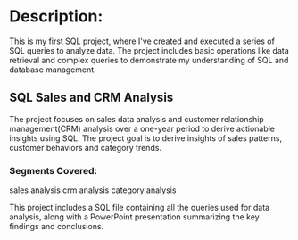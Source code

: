 # Description:
This is my first SQL project, where I've created and executed a series of SQL queries to analyze data. The project includes basic operations like data retrieval and complex queries to demonstrate my understanding of SQL and database management.

## **SQL Sales and CRM Analysis**
The project focuses on sales data analysis and customer relationship management(CRM) analysis over a one-year period to derive actionable insights using SQL. The project goal is to derive insights of
sales patterns, customer behaviors and category trends.

### **Segments Covered:**
sales analysis
crm analysis
category analysis

This project includes a SQL file containing all the queries used for data analysis, along with a PowerPoint presentation summarizing the key findings and conclusions.


